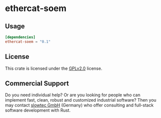 # ethercat-soem

## Usage

```toml
[dependencies]
ethercat-soem = "0.1"
```

## License

This crate is licensed under the
[GPLv2.0](https://opensource.org/licenses/GPL-2.0)
license.

## Commercial Support

Do you need individual help?
Or are you looking for people who can implement fast, clean, robust and customized industrial software?
Then you may contact [slowtec GmbH](https://slowtec.de) (Germany)
who offer consulting and full-stack software development with Rust.
